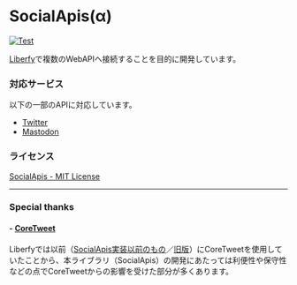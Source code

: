 ﻿# SocialApis(α)
[![Test](https://github.com/atst1996/Liberfy.SocialApis/actions/workflows/test-package.yml/badge.svg?branch=master)](https://github.com/atst1996/Liberfy.SocialApis/actions/workflows/test-package.yml)
 
[Liberfy](https://github.com/atst1996/Liberfy)で複数のWebAPIへ接続することを目的に開発しています。  

### 対応サービス
以下の一部のAPIに対応しています。
- [Twitter](https://developer.twitter.com/)
- [Mastodon](https://github.com/tootsuite)

### ライセンス
[SocialApis - MIT License](https://github.com/atst1996/Liberfy.SocialApis/blob/master/LICENSE)

---

### Special thanks
#### - [CoreTweet](https://github.com/CoreTweet/CoreTweet)

Liberfyでは以前（[SocialApis実装以前のもの](https://github.com/atst1996/Liberfy/commit/d612d423ba182fbac360da59b5214dc87952384a)／[旧版](https://liberfy.github.io/)）にCoreTweetを使用していたことから、本ライブラリ（SocialApis）の開発にあたっては利便性や保守性などの点でCoreTweetからの影響を受けた部分が多くあります。
